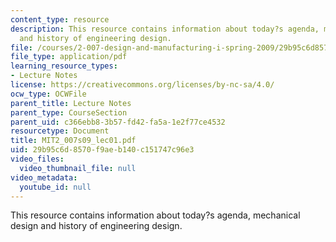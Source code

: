 ```yaml
---
content_type: resource
description: This resource contains information about today?s agenda, mechanical design
  and history of engineering design.
file: /courses/2-007-design-and-manufacturing-i-spring-2009/29b95c6d8570f9aeb140c151747c96e3_MIT2_007s09_lec01.pdf
file_type: application/pdf
learning_resource_types:
- Lecture Notes
license: https://creativecommons.org/licenses/by-nc-sa/4.0/
ocw_type: OCWFile
parent_title: Lecture Notes
parent_type: CourseSection
parent_uid: c366ebb8-3b57-fd42-fa5a-1e2f77ce4532
resourcetype: Document
title: MIT2_007s09_lec01.pdf
uid: 29b95c6d-8570-f9ae-b140-c151747c96e3
video_files:
  video_thumbnail_file: null
video_metadata:
  youtube_id: null
---
```

This resource contains information about today?s agenda, mechanical design and history of engineering design.